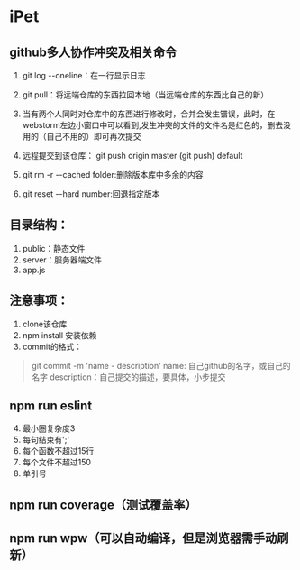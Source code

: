 # iPet

## github多人协作冲突及相关命令

1. git log --oneline：在一行显示日志

2. git pull：将远端仓库的东西拉回本地（当远端仓库的东西比自己的新）

3. 当有两个人同时对仓库中的东西进行修改时，合并会发生错误，此时，在webstorm左边小窗口中可以看到,发生冲突的文件的文件名是红色的，删去没用的（自己不用的）即可再次提交

4. 远程提交到该仓库： git push origin master (git push) default

5. git rm -r --cached folder:删除版本库中多余的内容

6. git reset --hard number:回退指定版本

## 目录结构：
1. public：静态文件
2. server：服务器端文件
3. app.js

## 注意事项：
1. clone该仓库
2. npm install 安装依赖
3. commit的格式：
> git commit -m 'name - description'
name: 自己github的名字，或自己的名字
description：自己提交的描述，要具体，小步提交

## npm run eslint
4. 最小圈复杂度3
5. 每句结束有';'
6. 每个函数不超过15行
7. 每个文件不超过150
8. 单引号

## npm run coverage（测试覆盖率）
## npm run wpw（可以自动编译，但是浏览器需手动刷新）
